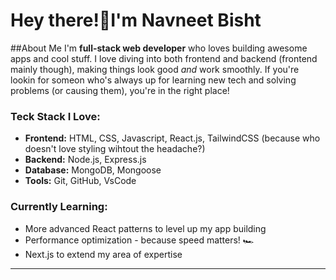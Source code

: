# Hey there!👋I'm Navneet Bisht

##About Me
I'm **full-stack web developer** who loves building awesome apps and cool stuff. I love diving into both frontend and backend (frontend mainly though),
making things look good *and* work smoothly. If you're lookin for someon who's always up for learning new tech and solving problems (or causing them),
you're in the right place!

### **Teck Stack I Love:**
- **Frontend:** HTML, CSS, Javascript, React.js, TailwindCSS (because who doesn't love styling wihtout the headache?)
- **Backend:** Node.js, Express.js
- **Database:** MongoDB, Mongoose
- **Tools:** Git, GitHub, VsCode

### **Currently Learning:**
- More advanced React patterns to level up my app building
- Performance optimization - because speed matters! 🏎️
- Next.js to extend my area of expertise

---

<!---
NavBst/NavBst is a ✨ special ✨ repository because its `README.md` (this file) appears on your GitHub profile.
You can click the Preview link to take a look at your changes.
--->
